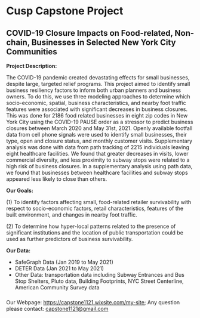 # Cusp Capstone Project
## COVID-19 Closure Impacts on Food-related, Non-chain, Businesses in Selected New York City Communities

**Project Description:** 

The COVID-19 pandemic created devastating effects for small businesses, despite large, targeted relief programs. This project aimed to identify small business resiliency factors to inform both urban planners and business owners. To do this, we use three modeling approaches to determine which socio-economic, spatial, business characteristics, and nearby foot traffic features were associated with significant decreases in business closures. This was done for 2186 food related businesses in eight zip codes in New York City using the COVID-19 PAUSE order as a stressor to predict business closures between March 2020 and May 31st, 2021. Openly available footfall data from cell phone signals were used to identify small businesses, their type, open and closure status, and monthly customer visits. Supplementary analysis was done with data from path tracking of 2215 individuals leaving eight healthcare facilities. We found that greater decreases in visits, lower commercial diversity, and less proximity to subway stops were related to a high risk of business closures. In a supplementary analysis using path data, we found that businesses between healthcare facilities and subway stops appeared less likely to close than others.

**Our Goals:** 

(1) To identify factors affecting small, food-related retailer survivability with respect to socio-economic factors, retail characteristics, features of the built environment, and changes in nearby foot traffic. 

(2) To determine how hyper-local patterns related to the presence of significant institutions and the location of public transportation could be used as further predictors of business survivability.  

**Our Data:** 

- SafeGraph Data (Jan 2019 to May 2021)
- DETER Data (Jan 2021 to May 2021)
- Other Data: transportation data including Subway Entrances and Bus Stop Shelters, Pluto data, Building Footprints, NYC Street Centerline, American Community Survey data


###

Our Webpage: https://capstone1121.wixsite.com/my-site;  Any question please contact: capstone1121@gmail.com
